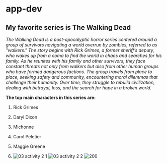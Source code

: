 # app-dev
## My favorite series is The Walking Dead
*The Walking Dead is a post-apocalyptic horror series centered around a group of survivors navigating a world overrun by zombies, referred to as "walkers." The story begins with Rick Grimes, a former sheriff’s deputy, who wakes up from a coma to find the world in chaos and searches for his family. As he reunites with his family and other survivors, they face constant threats not only from walkers but also from other human groups who have formed dangerous factions. The group travels from place to place, seeking safety and community, encountering moral dilemmas that challenge their humanity. Over time, they struggle to rebuild civilization, dealing with betrayal, loss, and the search for hope in a broken world.*

**The top main characters in this series are:**
1. Rick Grimes
2. Daryl Dixon
3. Michonne
4. Carol Peletier
5. Maggie Greene

  
7. ![03 activity 2 1](https://github.com/user-attachments/assets/73d1c20f-58e7-4e85-87ec-2f89225eebd5)
![03 activity 2 2](https://github.com/user-attachments/assets/61ef1ba0-5fbf-4179-98f0-8e06814f3463)
![200](https://github.com/user-attachments/assets/5140446e-a8f9-4e63-b15f-767dc4746f88)
